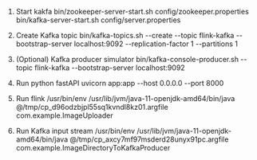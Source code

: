 1. Start kakfa
bin/zookeeper-server-start.sh config/zookeeper.properties
bin/kafka-server-start.sh config/server.properties

2. Create Kafka topic
bin/kafka-topics.sh --create --topic flink-kafka --bootstrap-server localhost:9092 --replication-factor 1 --partitions 1

2. (Optional) Kafka producer simulator
bin/kafka-console-producer.sh --topic flink-kafka --bootstrap-server localhost:9092

3. Run python fastAPI
uvicorn app:app --host 0.0.0.0 --port 8000

4. Run flink
/usr/bin/env /usr/lib/jvm/java-11-openjdk-amd64/bin/java @/tmp/cp_d96odzbjpl55sq1kvndl8kz01.argfile com.example.ImageUploader

5. Run Kafka input stream
/usr/bin/env /usr/lib/jvm/java-11-openjdk-amd64/bin/java @/tmp/cp_axcy7mf97msderd28unyx91pc.argfile com.example.ImageDirectoryToKafkaProducer

